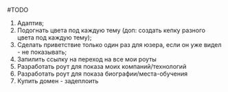 #TODO
1. Адаптив;
2. Подогнать цвета под каждую тему (доп: создать кепку разного цвета под каждую тему);
3. Сделать приветствие только один раз для юзера, если он уже видел - не показывать;
4. Запилить ссылку на переход на все мои роуты
5. Разработать роут для показа моих компаний/технологий
6. Разработать роут для показа биографии/места-обучения
7. Купить домен - задеплоить
